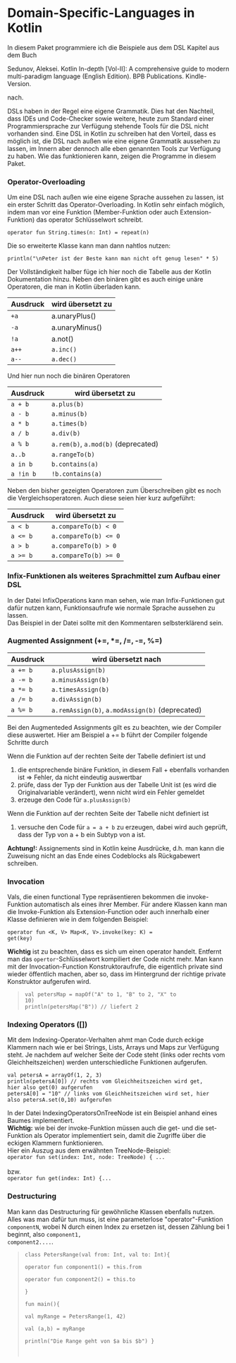 # Domain-Specific-Languages in Kotlin

In diesem Paket programmiere ich die Beispiele aus dem DSL Kapitel aus dem Buch

Sedunov, Aleksei. Kotlin In-depth [Vol-II]: 
A comprehensive guide to modern multi-paradigm language (English Edition). 
BPB Publications. Kindle-Version.  

nach. 

DSLs haben in der Regel eine eigene Grammatik. Dies hat den Nachteil, dass IDEs und
Code-Checker sowie weitere, heute zum Standard einer Programmiersprache zur Verfügung
stehende Tools für die DSL nicht vorhanden sind.
Eine DSL in Kotlin zu schreiben hat den Vorteil, dass es möglich ist, die DSL nach außen
wie eine eigene Grammatik aussehen zu lassen, im Innern aber dennoch alle eben genannten Tools
zur Verfügung zu haben. Wie das funktionieren kann, zeigen die Programme in diesem Paket.

### Operator-Overloading
Um eine DSL nach außen wie eine eigene Sprache aussehen zu lassen, ist ein erster
Schritt das Operator-Overloading. In Kotlin sehr einfach möglich, indem man vor eine
Funktion (Member-Funktion oder auch Extension-Funktion) das operator Schlüsselwort
schreibt.

    operator fun String.times(n: Int) = repeat(n)

Die so erweiterte Klasse kann man dann nahtlos nutzen:

    println("\nPeter ist der Beste kann man nicht oft genug lesen" * 5)
    
Der Vollständigkeit halber füge ich hier noch die Tabelle aus der Kotlin Dokumentation
hinzu. Neben den binären gibt es auch einige unäre Operatoren, die man in Kotlin überladen
kann.

<table>
<thead>
<tr>
<th>Ausdruck</th>
<th>wird übersetzt zu</th>
</tr> 
</thead>   
<tbody>
<tr>
<td><code>+a</code></td>
<td>a.unaryPlus()</td>
</tr>  
<tr><td><code>-a</code></td>
<td>a.unaryMinus()</td></tr>  
<tr><td><code>!a</code></td>
<td>a.not()</td></tr>
<tr>
<td><code>a++</code></td>
<td><code>a.inc()</code></td>
</tr>
<tr>
<td><code>a--</code></td>
<td><code>a.dec()</code></td>
</tr>
</tbody>
</table>

Und hier nun noch die binären Operatoren  
<table>
<thead>
<tr>
<th>Ausdruck</th>
<th>wird übersetzt zu</th>
</tr>
</thead>
<tbody>
<tr>
<td><code>a + b</code></td>
<td><code>a.plus(b)</code></td>
</tr>
<tr>
<td><code>a - b</code></td>
<td><code>a.minus(b)</code></td>
</tr>
<tr>
<td><code>a * b</code></td>
<td><code>a.times(b)</code></td>
</tr>
<tr>
<td><code>a / b</code></td>
<td><code>a.div(b)</code></td>
</tr>
<tr>
<td><code>a % b</code></td>
<td><code>a.rem(b)</code>, <code>a.mod(b)</code> (deprecated)</td>
</tr>
<tr>
<td><code>a..b </code></td>
<td><code>a.rangeTo(b)</code></td>
</tr>
<tr>
<td><code>a in b</code></td>
<td><code>b.contains(a)</code></td>
</tr>
<tr>
<td><code>a !in b </code></td>
<td><code>!b.contains(a)</code></td>
</tr>
</tbody>
</table>

Neben den bisher gezeigten Operatoren zum Überschreiben gibt es noch die 
Vergleichsoperatoren. Auch diese seien hier kurz aufgeführt:
<table>
<thead>
<tr>
<th>Ausdruck</th>
<th>wird übersetzt zu</th>
</tr>
</thead>
<tbody>
<tr>
<td><code>a < b</code></td>
<td><code>a.compareTo(b) < 0</code></td>
</tr>
<tr>
<td><code>a <= b</code></td>
<td><code>a.compareTo(b) <= 0</code></td>
</tr>
<tr>
<td><code>a > b</code></td>
<td><code>a.compareTo(b) > 0</code></td>
</tr>
<tr>
<td><code>a >= b</code></td>
<td><code>a.compareTo(b) >= 0</code></td>
</tr>
</tbody>
</table>

### Infix-Funktionen als weiteres Sprachmittel zum Aufbau einer DSL
In der Datei InfixOperations kann man sehen, wie man Infix-Funktionen
gut dafür nutzen kann, Funktionsaufrufe wie normale Sprache aussehen zu lassen.  
Das Beispiel in der Datei sollte mit den Kommentaren selbsterklärend sein.

### Augmented Assignment (+=, *=, /=, -=, %=)
<table>
<thead>
<tr>
<th>Ausdruck</th>
<th>wird übersetzt nach</th>
</tr>
</thead>
<tbody>
<tr>
<td><code>a += b</code></td>
<td><code>a.plusAssign(b)</code></td>
</tr>
<tr>
<td><code>a -= b</code></td>
<td><code>a.minusAssign(b)</code></td>
</tr>
<tr>
<td><code>a *= b</code></td>
<td><code>a.timesAssign(b)</code></td>
</tr>
<tr>
<td><code>a /= b</code></td>
<td><code>a.divAssign(b)</code></td>
</tr>
<tr>
<td><code>a %= b</code></td>
<td><code>a.remAssign(b)</code>, <code>a.modAssign(b)</code> (deprecated)</td>
</tr>
</tbody>
</table>  
Bei den Augmenteded Assignments gilt es zu beachten, wie der Compiler diese auswertet.  
Hier am Beispiel a += b führt der Compiler folgende Schritte durch  

Wenn die Funktion auf der rechten Seite der Tabelle definiert ist und

1. die entsprechende binäre Funktion, in diesem Fall + ebenfalls vorhanden ist => Fehler, da nicht eindeutig auswertbar  
2. prüfe, dass der Typ der Funktion aus der Tabelle Unit ist (es wird die Originalvariable verändert), wenn nicht wird ein Fehler gemeldet  
3. erzeuge den Code für <code>a.plusAssign(b)</code>  

Wenn die Funktion auf der rechten Seite der Tabelle nicht definiert ist  

1. versuche den Code für <code>a = a + b</code> zu erzeugen, dabei wird auch geprüft, dass der Typ von a + b ein Subtyp von a ist.

**Achtung!:** Assignements sind in Kotlin keine Ausdrücke, d.h. man kann die Zuweisung
nicht an das Ende eines Codeblocks als Rückgabewert schreiben.  
  
### Invocation
Vals, die einen functional Type repräsentieren bekommen die invoke-Funktion automatisch als eines 
ihrer Member. Für andere Klassen kann man die Invoke-Funktion als Extension-Function oder auch innerhalb
einer Klasse definieren wie in dem folgenden Beispiel:   
  
   
<code>operator fun <K, V> Map<K, V>.invoke(key: K) = get(key)</code>  
  
**Wichtig** ist zu beachten, dass es sich um einen operator handelt. Entfernt man das <code>opertor</code>-Schlüsselwort 
kompiliert der Code nicht mehr.
Man kann mit der Invocation-Function Konstruktoraufrufe, die eigentlich private sind 
wieder öffentlich machen, aber so, dass im Hintergrund der richtige private Konstruktor aufgerufen wird.  
  
><code>val petersMap = mapOf("A" to 1, "B" to 2, "X" to 10)</code>  
><code>println(petersMap("B")) // liefert 2                </code>

### Indexing Operators ([])  
Mit dem Indexing-Operator-Verhalten ahmt man Code durch eckige Klammern nach wie
er bei Strings, Lists, Arrays und Maps zur Verfügung steht. Je nachdem auf welcher
Seite der Code steht (links oder rechts vom Gleichheitszeichen) werden unterschiedliche
Funktionen aufgerufen.

<code>val petersA = arrayOf(1, 2, 3)</code>  
<code>println(petersA[0]) // rechts vom Gleichheitszeichen wird get, hier also get(0) aufgerufen</code>  
<code>petersA[0] = "10" // links vom Gleichheitszeichen wird set, hier also petersA.set(0,10) aufgerufen</code>  

In der Datei IndexingOperatorsOnTreeNode ist ein Beispiel anhand eines Baumes implementiert.   
**Wichtig:** wie bei der invoke-Funktion müssen auch die get- und die set- Funktion als Operator
implementiert sein, damit die Zugriffe über die eckigen Klammern funktionieren.  
Hier ein Auszug aus dem erwähnten TreeNode-Beispiel:  
<code>operator fun set(index: Int, node: TreeNode<T>) { ... </code>  
bzw.    
<code>operator fun get(index: Int) {... </code>

### Destructuring  
Man kann das Destructuring für gewöhnliche Klassen ebenfalls nutzen. 
Alles was man dafür tun muss, ist eine parameterlose "operator"-Funktion
<code>componentN</code>, wobei N durch einen Index zu ersetzen ist, dessen Zählung bei
1 beginnt, also <code>component1, component2....</code>.  
  
><code>class PetersRange(val from: Int, val to: Int){  
     operator fun component1() = this.from  
     operator fun component2() = this.to  
 }  
fun main(){    
     val myRange = PetersRange(1, 42)    
     val (a,b) = myRange  
     println("Die Range geht von $a bis $b")
 }
 </code>
 